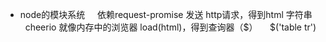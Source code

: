 - node的模块系统
    依赖request-promise 发送 http请求，得到html 字符串
    cheerio 就像内存中的浏览器 load(html)，得到查询器（$）
    $('table tr')